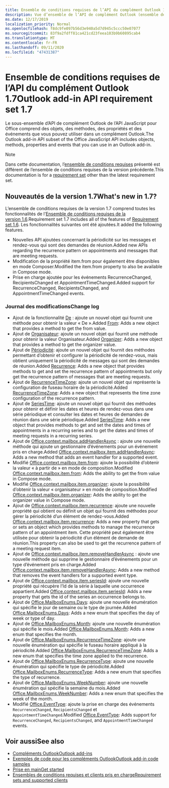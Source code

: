 ```yaml
---
title: Ensemble de conditions requises de l’API du complément Outlook 1.7
description: Vue d’ensemble de l’API de complément Outlook (ensemble de conditions requises 1,7)
ms.date: 12/17/2019
localization_priority: Normal
ms.openlocfilehash: f8dc9fe097b56d3e940a5d7d945c5ccc50e07077
ms.sourcegitcommit: 83f9a2fdff81ca421cd23feea103b9b60895cab4
ms.translationtype: MT
ms.contentlocale: fr-FR
ms.lasthandoff: 09/11/2020
ms.locfileid: "47431387"
---
```

# <a name="outlook-add-in-api-requirement-set-17"></a><span data-ttu-id="c6a75-103">Ensemble de conditions requises de l’API du complément Outlook 1.7</span><span class="sxs-lookup"><span data-stu-id="c6a75-103">Outlook add-in API requirement set 1.7</span></span>

<span data-ttu-id="c6a75-104">Le sous-ensemble d’API de complément Outlook de l’API JavaScript pour Office comprend des objets, des méthodes, des propriétés et des événements que vous pouvez utiliser dans un complément Outlook.</span><span class="sxs-lookup"><span data-stu-id="c6a75-104">The Outlook add-in API subset of the Office JavaScript API includes objects, methods, properties and events that you can use in an Outlook add-in.</span></span>

> [!NOTE]
> <span data-ttu-id="c6a75-105">Dans cette documentation, l’[ensemble de conditions requises](../../requirement-sets/outlook-api-requirement-sets.md) présenté est différent de l’ensemble de conditions requises de la version précédente.</span><span class="sxs-lookup"><span data-stu-id="c6a75-105">This documentation is for a [requirement set](../../requirement-sets/outlook-api-requirement-sets.md) other than the latest requirement set.</span></span>

## <a name="whats-new-in-17"></a><span data-ttu-id="c6a75-106">Nouveautés de la version 1.7</span><span class="sxs-lookup"><span data-stu-id="c6a75-106">What's new in 1.7?</span></span>

<span data-ttu-id="c6a75-107">L’ensemble de conditions requises de la version 1.7 comprend toutes les fonctionnalités de l’[Ensemble de conditions requises de la version 1.6](../requirement-set-1.6/outlook-requirement-set-1.6.md).</span><span class="sxs-lookup"><span data-stu-id="c6a75-107">Requirement set 1.7 includes all of the features of [Requirement set 1.6](../requirement-set-1.6/outlook-requirement-set-1.6.md).</span></span> <span data-ttu-id="c6a75-108">Les fonctionnalités suivantes ont été ajoutées.</span><span class="sxs-lookup"><span data-stu-id="c6a75-108">It added the following features.</span></span>

- <span data-ttu-id="c6a75-109">Nouvelles API ajoutées concernant la périodicité sur les messages et rendez-vous qui sont des demandes de réunion.</span><span class="sxs-lookup"><span data-stu-id="c6a75-109">Added new APIs regarding the recurrence pattern on appointments and messages that are meeting requests.</span></span>
- <span data-ttu-id="c6a75-110">Modification de la propriété item.from pour également être disponibles en mode Composer.</span><span class="sxs-lookup"><span data-stu-id="c6a75-110">Modified the item.from property to also be available in Compose mode.</span></span>
- <span data-ttu-id="c6a75-111">Prise en charge ajoutée pour les événements RecurrenceChanged, RecipientsChanged et AppointmentTimeChanged.</span><span class="sxs-lookup"><span data-stu-id="c6a75-111">Added support for RecurrenceChanged, RecipientsChanged, and AppointmentTimeChanged events.</span></span>

### <a name="change-log"></a><span data-ttu-id="c6a75-112">Journal des modifications</span><span class="sxs-lookup"><span data-stu-id="c6a75-112">Change log</span></span>

- <span data-ttu-id="c6a75-113">Ajout de la fonctionnalité [De](/javascript/api/outlook/office.from?view=outlook-js-1.7&preserve-view=true) : ajoute un nouvel objet qui fournit une méthode pour obtenir la valeur « De ».</span><span class="sxs-lookup"><span data-stu-id="c6a75-113">Added [From](/javascript/api/outlook/office.from?view=outlook-js-1.7&preserve-view=true): Adds a new object that provides a method to get the from value.</span></span>
- <span data-ttu-id="c6a75-114">Ajout de [Organisateur](/javascript/api/outlook/office.organizer?view=outlook-js-1.7&preserve-view=true): ajoute un nouvel objet qui fournit une méthode pour obtenir la valeur Organisateur.</span><span class="sxs-lookup"><span data-stu-id="c6a75-114">Added [Organizer](/javascript/api/outlook/office.organizer?view=outlook-js-1.7&preserve-view=true): Adds a new object that provides a method to get the organizer value.</span></span>
- <span data-ttu-id="c6a75-115">Ajout de [Périodicité](/javascript/api/outlook/office.recurrence?view=outlook-js-1.7&preserve-view=true): ajoute un nouvel objet qui fournit des méthodes permettant d’obtenir et configurer la périodicité de rendez-vous, mais obtient uniquement la périodicité de messages qui sont des demandes de réunion.</span><span class="sxs-lookup"><span data-stu-id="c6a75-115">Added [Recurrence](/javascript/api/outlook/office.recurrence?view=outlook-js-1.7&preserve-view=true): Adds a new object that provides methods to get and set the recurrence pattern of appointments but only get the recurrence pattern of messages that are meeting requests.</span></span>
- <span data-ttu-id="c6a75-116">Ajout de [RecurrenceTimeZone](/javascript/api/outlook/office.recurrencetimezone?view=outlook-js-1.7&preserve-view=true): ajoute un nouvel objet qui représente la configuration de fuseau horaire de la périodicité.</span><span class="sxs-lookup"><span data-stu-id="c6a75-116">Added [RecurrenceTimeZone](/javascript/api/outlook/office.recurrencetimezone?view=outlook-js-1.7&preserve-view=true): Adds a new object that represents the time zone configuration of the recurrence pattern.</span></span>
- <span data-ttu-id="c6a75-117">Ajout de [SeriesTime](/javascript/api/outlook/office.seriestime?view=outlook-js-1.7&preserve-view=true): ajoute un nouvel objet qui fournit des méthodes pour obtenir et définir les dates et heures de rendez-vous dans une série périodique et consulter les dates et heures de demandes de réunion dans une série périodique.</span><span class="sxs-lookup"><span data-stu-id="c6a75-117">Added [SeriesTime](/javascript/api/outlook/office.seriestime?view=outlook-js-1.7&preserve-view=true): Adds a new object that provides methods to get and set the dates and times of appointments in a recurring series and to get the dates and times of meeting requests in a recurring series.</span></span>
- <span data-ttu-id="c6a75-118">Ajout de [Office.context.mailbox.addHandlerAsync](office.context.mailbox.item.md#methods) : ajoute une nouvelle méthode qui ajoute un gestionnaire d’événements pour un événement pris en charge.</span><span class="sxs-lookup"><span data-stu-id="c6a75-118">Added [Office.context.mailbox.item.addHandlerAsync](office.context.mailbox.item.md#methods): Adds a new method that adds an event handler for a supported event.</span></span>
- <span data-ttu-id="c6a75-119">Modifié [Office.context.mailbox.item.from](office.context.mailbox.item.md#properties): ajoute la possibilité d’obtenir la valeur « à partir de » en mode de composition.</span><span class="sxs-lookup"><span data-stu-id="c6a75-119">Modified [Office.context.mailbox.item.from](office.context.mailbox.item.md#properties): Adds the ability to get the from value in Compose mode.</span></span>
- <span data-ttu-id="c6a75-120">Modifié [Office.context.mailbox.item.organizer](office.context.mailbox.item.md#properties): ajoute la possibilité d’obtenir la valeur « organisateur » en mode de composition.</span><span class="sxs-lookup"><span data-stu-id="c6a75-120">Modified [Office.context.mailbox.item.organizer](office.context.mailbox.item.md#properties): Adds the ability to get the organizer value in Compose mode.</span></span>
- <span data-ttu-id="c6a75-121">Ajout de [Office.context.mailbox.item.recurrence](office.context.mailbox.item.md#properties): ajoute une nouvelle propriété qui obtient ou définit un objet qui fournit des méthodes pour gérer la périodicité d’un élément de rendez-vous.</span><span class="sxs-lookup"><span data-stu-id="c6a75-121">Added [Office.context.mailbox.item.recurrence](office.context.mailbox.item.md#properties): Adds a new property that gets or sets an object which provides methods to manage the recurrence pattern of an appointment item.</span></span> <span data-ttu-id="c6a75-122">Cette propriété peut également être utilisée pour obtenir la périodicité d’un élément de demande de réunion.</span><span class="sxs-lookup"><span data-stu-id="c6a75-122">This property can also be used to get the recurrence pattern of a meeting request item.</span></span>
- <span data-ttu-id="c6a75-123">Ajout de [Office.context.mailbox.item.removeHandlerAsync](office.context.mailbox.item.md#methods) : ajoute une nouvelle méthode qui supprime le gestionnaire d’événements pour un type d’événement pris en charge.</span><span class="sxs-lookup"><span data-stu-id="c6a75-123">Added [Office.context.mailbox.item.removeHandlerAsync](office.context.mailbox.item.md#methods): Adds a new method that removes the event handlers for a supported event type.</span></span>
- <span data-ttu-id="c6a75-124">Ajout de [Office.context.mailbox.item.seriesId](office.context.mailbox.item.md#properties): ajoute une nouvelle propriété qui récupère l’Id de la série à laquelle une occurrence appartient.</span><span class="sxs-lookup"><span data-stu-id="c6a75-124">Added [Office.context.mailbox.item.seriesId](office.context.mailbox.item.md#properties): Adds a new property that gets the id of the series an occurrence belongs to.</span></span>
- <span data-ttu-id="c6a75-125">Ajout de [Office.MailboxEnums.Days](/javascript/api/outlook/office.mailboxenums.days?view=outlook-js-1.7&preserve-view=true): ajoute une nouvelle énumération qui spécifie le jour de semaine ou le type de journée.</span><span class="sxs-lookup"><span data-stu-id="c6a75-125">Added [Office.MailboxEnums.Days](/javascript/api/outlook/office.mailboxenums.days?view=outlook-js-1.7&preserve-view=true): Adds a new enum that specifies the day of week or type of day.</span></span>
- <span data-ttu-id="c6a75-126">Ajout de [Office.MailboxEnums.Month](/javascript/api/outlook/office.mailboxenums.month?view=outlook-js-1.7&preserve-view=true): ajoute une nouvelle énumération qui spécifie le mois.</span><span class="sxs-lookup"><span data-stu-id="c6a75-126">Added [Office.MailboxEnums.Month](/javascript/api/outlook/office.mailboxenums.month?view=outlook-js-1.7&preserve-view=true): Adds a new enum that specifies the month.</span></span>
- <span data-ttu-id="c6a75-127">Ajout de [Office.MailboxEnums.RecurrenceTimeZone](/javascript/api/outlook/office.mailboxenums.recurrencetimezone?view=outlook-js-1.7&preserve-view=true): ajoute une nouvelle énumération qui spécifie le fuseau horaire appliqué à la périodicité.</span><span class="sxs-lookup"><span data-stu-id="c6a75-127">Added [Office.MailboxEnums.RecurrenceTimeZone](/javascript/api/outlook/office.mailboxenums.recurrencetimezone?view=outlook-js-1.7&preserve-view=true): Adds a new enum that specifies the time zone applied to the recurrence.</span></span>
- <span data-ttu-id="c6a75-128">Ajout de [Office.MailboxEnums.RecurrenceType](/javascript/api/outlook/office.mailboxenums.recurrencetype?view=outlook-js-1.7&preserve-view=true): ajoute une nouvelle énumération qui spécifie le type de périodicité.</span><span class="sxs-lookup"><span data-stu-id="c6a75-128">Added [Office.MailboxEnums.RecurrenceType](/javascript/api/outlook/office.mailboxenums.recurrencetype?view=outlook-js-1.7&preserve-view=true): Adds a new enum that specifies the type of recurrence.</span></span>
- <span data-ttu-id="c6a75-129">Ajout de [Office.MailboxEnums.WeekNumber](/javascript/api/outlook/office.mailboxenums.weeknumber?view=outlook-js-1.7&preserve-view=true): ajoute une nouvelle énumération qui spécifie la semaine du mois.</span><span class="sxs-lookup"><span data-stu-id="c6a75-129">Added [Office.MailboxEnums.WeekNumber](/javascript/api/outlook/office.mailboxenums.weeknumber?view=outlook-js-1.7&preserve-view=true): Adds a new enum that specifies the week of the month.</span></span>
- <span data-ttu-id="c6a75-130">Modifié [Office.EventType](/javascript/api/office/office.eventtype): ajoute la prise en charge des événements `RecurrenceChanged`, `RecipientsChanged` et `AppointmentTimeChanged`.</span><span class="sxs-lookup"><span data-stu-id="c6a75-130">Modified [Office.EventType](/javascript/api/office/office.eventtype): Adds support for `RecurrenceChanged`, `RecipientsChanged`, and `AppointmentTimeChanged` events.</span></span>

## <a name="see-also"></a><span data-ttu-id="c6a75-131">Voir aussi</span><span class="sxs-lookup"><span data-stu-id="c6a75-131">See also</span></span>

- [<span data-ttu-id="c6a75-132">Compléments Outlook</span><span class="sxs-lookup"><span data-stu-id="c6a75-132">Outlook add-ins</span></span>](../../../outlook/outlook-add-ins-overview.md)
- [<span data-ttu-id="c6a75-133">Exemples de code pour les compléments Outlook</span><span class="sxs-lookup"><span data-stu-id="c6a75-133">Outlook add-in code samples</span></span>](https://developer.microsoft.com/outlook/gallery/?filterBy=Outlook,Samples,Add-ins)
- [<span data-ttu-id="c6a75-134">Prise en main</span><span class="sxs-lookup"><span data-stu-id="c6a75-134">Get started</span></span>](../../../quickstarts/outlook-quickstart.md)
- [<span data-ttu-id="c6a75-135">Ensembles de conditions requises et clients pris en charge</span><span class="sxs-lookup"><span data-stu-id="c6a75-135">Requirement sets and supported clients</span></span>](../../requirement-sets/outlook-api-requirement-sets.md)
